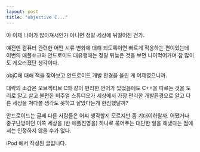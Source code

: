```yaml
---
layout: post
title: "objective C..."
---
```


아 이제 나이가 많아져서인가 아니면 정말 세상에 뒤떨어진 건가.

예전엔 컴퓨터 관련한 어떤 시류 변화에 대해 되도록이면 빠르게 적응하는 편이었는데 이번의 애플쑈크와 안드로이드 대유행에는 정말 뒤늦은 것을 보면 나이먹어가며 참 많이도 게으러졌단 생각이다. 

objC에 대해 책을 찾아보고 안드로이드 개발 환경을 올린 게 어제였으니까. 

대략의 소감은 오브젝티브 C와 같이 편리한 언어가 있었음에도 C++을 따르는 것을 도리로 알고 살고 불편한 비주얼 스튜디오가 세상에서 가장 편리한 개발환경으로 알고 다른 세상을 쳐다볼 생각도 못하고 살았다는게 한심했달까?

안드로이드는 글쎄 다른 사람들은 어찌 생각할지 모르지만 좀 기대이하랄까. 어쨌거나 중구난방이던 이쪽 세상을 (반 애플진영을) 하나로 묶어주는 대단한 일을 해냈다는 점에서는 인정하지 않을 수가 없다. 

iPod 에서 작성된 글입니다.

